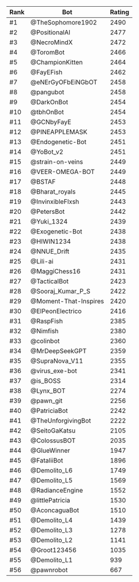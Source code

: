 Rank|Bot|Rating
---|---|---
#1|@TheSophomore1902|2490
#2|@PositionalAI|2477
#3|@NecroMindX|2472
#4|@ToromBot|2466
#5|@ChampionKitten|2464
#6|@FayEFish|2462
#7|@eNErGyOFbEiNGbOT|2458
#8|@pangubot|2458
#9|@DarkOnBot|2454
#10|@tbhOnBot|2454
#11|@GCNbyFayE|2453
#12|@PINEAPPLEMASK|2453
#13|@Endogenetic-Bot|2451
#14|@YoBot_v2|2451
#15|@strain-on-veins|2449
#16|@VEER-OMEGA-BOT|2449
#17|@BSTAF|2448
#18|@Bharat_royals|2445
#19|@InvinxibleFlxsh|2443
#20|@PetersBot|2442
#21|@Yuki_1324|2439
#22|@Exogenetic-Bot|2438
#23|@HIWIN1234|2438
#24|@NNUE_Drift|2435
#25|@Lili-ai|2431
#26|@MaggiChess16|2431
#27|@TacticalBot|2423
#28|@Sooraj_Kumar_P_S|2422
#29|@Moment-That-Inspires|2420
#30|@ElPeonElectrico|2416
#31|@RaspFish|2385
#32|@Nimfish|2380
#33|@colinbot|2360
#34|@MrDeepSeekGPT|2359
#35|@SupraNova_V11|2355
#36|@virus_exe-bot|2341
#37|@is_BOSS|2314
#38|@Lynx_BOT|2274
#39|@pawn_git|2256
#40|@PatriciaBot|2242
#41|@TheUnforgivingBot|2222
#42|@SeitoGaKatsu|2105
#43|@ColossusBOT|2035
#44|@GlueWinner|1947
#45|@FataliiBot|1896
#46|@Demolito_L6|1749
#47|@Demolito_L5|1569
#48|@RadianceEngine|1552
#49|@littlePatricia|1530
#50|@AconcaguaBot|1510
#51|@Demolito_L4|1439
#52|@Demolito_L3|1278
#53|@Demolito_L2|1141
#54|@Groot123456|1035
#55|@Demolito_L1|939
#56|@pawnrobot|667
